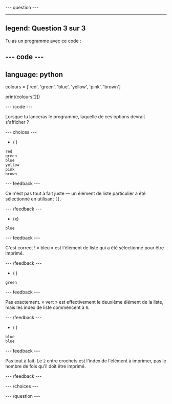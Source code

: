 
--- question ---

---
legend: Question 3 sur 3
---

Tu as un programme avec ce code :

--- code ---
---
language: python
---

colours = ['red', 'green', 'blue', 'yellow', 'pink', 'brown']

print(colours[2])

--- /code ---

Lorsque tu lanceras le programme, laquelle de ces options devrait s'afficher ?

--- choices ---

- ( )
```
red
green
blue
yellow
pink
brown
```
  --- feedback ---

  Ce n'est pas tout à fait juste — un élément de liste particulier a été sélectionné en utilisant `[]`.

  --- /feedback ---

- (x)
```
blue
```

  --- feedback ---

  C'est correct ! « bleu » est l'élément de liste qui a été sélectionné pour être imprimé.

  --- /feedback ---

- ( )
```
green
```

  --- feedback ---

  Pas exactement. « vert » est effectivement le deuxième élément de la liste, mais les index de liste commencent à `0`.

  --- /feedback ---

- ( )
```
blue
blue
```

  --- feedback ---

  Pas tout à fait. Le `2` entre crochets est l'index de l'élément à imprimer, pas le nombre de fois qu'il doit être imprimé.

  --- /feedback ---

--- /choices ---

--- /question ---
